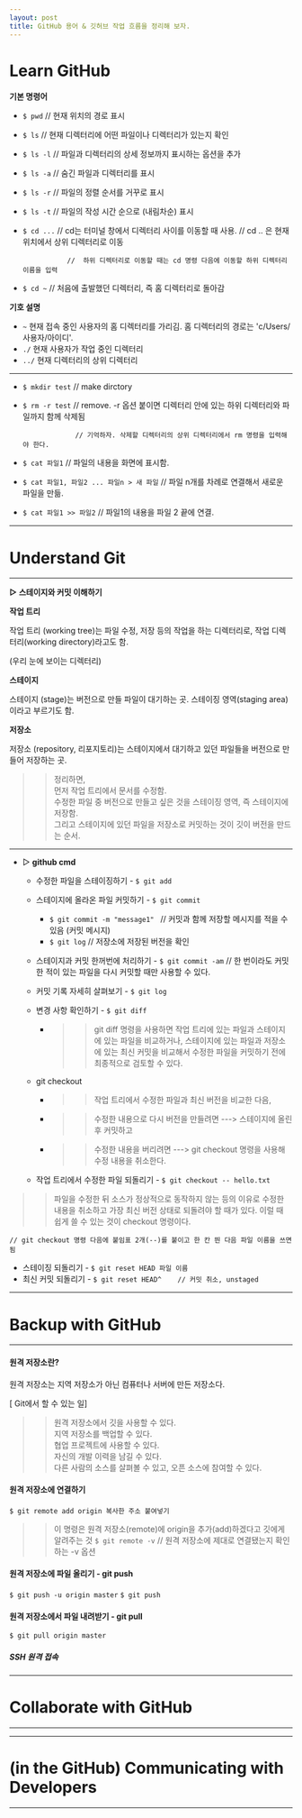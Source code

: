```yaml
---
layout: post
title: GitHub 용어 & 깃허브 작업 흐름을 정리해 보자.
---
```


# Learn GitHub


**기본 명령어**
  - `$ pwd`     // 현재 위치의 경로 표시
  - `$ ls`        // 현재 디렉터리에 어떤 파일이나 디렉터리가 있는지 확인
  - `$ ls -l`     // 파일과 디렉터리의 상세 정보까지 표시하는 옵션을 추가
  - `$ ls -a`    // 숨긴 파일과 디렉터리를 표시
  - `$ ls -r`    // 파일의 정렬 순서를 거꾸로 표시
  - `$ ls -t`    // 파일의 작성 시간 순으로 (내림차순) 표시
  - `$ cd ...`   // cd는 터미널 창에서 디렉터리 사이를 이동할 때 사용. // cd .. 은 현재 위치에서 상위 디렉터리로 이동      

                   //  하위 디렉터리로 이동할 때는 cd 명령 다음에 이동할 하위 디렉터리 이름을 입력
  - `$ cd ~`   // 처음에 출발했던 디렉터리, 즉 홈 디렉터리로 돌아감


**기호	설명**
- `~`	현재 접속 중인 사용자의 홈 디렉터리를 가리김. 홈 디렉터리의 경로는 'c/Users/사용자/아이디'. 
- `./`	현재 사용자가 작업 중인 디렉터리
- `../`	현재 디렉터리의 상위 디렉터리
---
- `$ mkdir test`   // make dirctory 
- `$ rm -r test`    // remove. -r 옵션 붙이면 디렉터리 안에 있는 하위 디렉터리와 파일까지 함께 삭제됨

                   // 기억하자. 삭제할 디렉터리의 상위 디렉터리에서 rm 명령을 입력해야 한다.
- `$ cat 파일1`                                         // 파일의 내용을 화면에 표시함.
- `$ cat 파일1, 파일2 ... 파일n > 새 파일`        // 파일 n개를 차례로 연결해서 새로운 파일을 만듦.
- `$ cat 파일1 >> 파일2`                            // 파일1의 내용을 파일 2 끝에 연결.
---
# Understand Git
---

**▷ 스테이지와 커밋 이해하기**

 

**작업 트리**

작업 트리 (working tree)는 파일 수정, 저장 등의 작업을 하는 디렉터리로, 작업 디렉터리(working directory)라고도 함.

(우리 눈에 보이는 디렉터리)

 

**스테이지**

스테이지 (stage)는 버전으로 만들 파일이 대기하는 곳. 스테이징 영역(staging area)이라고 부르기도 함.

 

**저장소**

저장소 (repository, 리포지토리)는 스테이지에서 대기하고 있던 파일들을 버전으로 만들어 저장하는 곳.



>> 정리하면,                          
먼저 작업 트리에서 문서를 수정함.                             
수정한 파일 중 버전으로 만들고 싶은 것을 스테이징 영역, 즉 스테이지에 저장함.                         
그리고 스테이지에 있던 파일을 저장소로 커밋하는 것이 깃이 버전을 만드는 순서.                                    

 ---
+ ▷ **github cmd** 
  + 수정한 파일을 스테이징하기 - `$ git add`
  + 스테이지에 올라온 파일 커밋하기 - `$ git commit`
    + `$ git commit -m "message1" `   // 커밋과 함께 저장할 메시지를 적을 수 있음 (커밋 메시지)
    + `$ git log`   // 저장소에 저장된 버전을 확인
  + 스테이지과 커밋 한꺼번에 처리하기 - `$ git commit -am`   // 한 번이라도 커밋한 적이 있는 파일을 다시 커밋할 때만 사용할 수 있다.
  + 커밋 기록 자세히 살펴보기 - `$ git log`
  + 변경 사항 확인하기 - `$ git diff`  
      + >> git diff 명령을 사용하면 작업 트리에 있는 파일과 스테이지에 있는 파일을 비교하거나, 스테이지에 있는 파일과 저장소에 있는 최신 커밋을 비교해서 수정한 파일을 커밋하기 전에 최종적으로 검토할 수 있다.
  + git checkout
      + >> 작업 트리에서 수정한 파일과 최신 버전을 비교한 다음,               
      + >> 수정한 내용으로 다시 버전을 만들려면  ---> 스테이지에 올린 후 커밋하고           
      + >> 수정한 내용을 버리려면                    --->  git checkout 명령을 사용해 수정 내용을 취소한다.

  + 작업 트리에서 수정한 파일 되돌리기 - `$ git checkout -- hello.txt`

>> 파일을 수정한 뒤 소스가 정상적으로 동작하지 않는 등의 이유로 수정한 내용을 취소하고 가장 최신 버전 상태로 되돌려야 할 때가 있다. 이럴 때 쉽게 쓸 수 있는 것이 checkout 명령이다.

    // git checkout 명령 다음에 붙임표 2개(--)를 붙이고 한 칸 띈 다음 파일 이름을 쓰면 됨

  + 스테이징 되돌리기 - `$ git reset HEAD 파일 이름`
  + 최신 커밋 되돌리기 - `$ git reset HEAD^    // 커밋 취소, unstaged`

---
# Backup with GitHub
---
#### 원격 저장소란?
원격 저장소는 지역 저장소가 아닌 컴퓨터나 서버에 만든 저장소다.

[ Git에서 할 수 있는 일]
>> 원격 저장소에서 깃을 사용할 수 있다.              
지역 저장소를 백업할 수 있다.                             
협업 프로젝트에 사용할 수 있다.                                        
자신의 개발 이력을 남길 수 있다.                                       
다른 사람의 소스를 살펴볼 수 있고, 오픈 소스에 참여할 수 있다.                                         


#### 원격 저장소에 연결하기
`$ git remote add origin 복사한 주소 붙여넣기`
>> 이 명령은 원격 저장소(remote)에 origin을 추가(add)하겠다고 깃에게 알려주는 것
`$ git remote -v`    // 원격 저장소에 제대로 연결됐는지 확인하는 -v 옵션

#### 원격 저장소에 파일 올리기 - git push
`$ git push -u origin master`
`$ git push`
#### 원격 저장소에서 파일 내려받기 - git pull
`$ git pull origin master`
##### SSH 원격 접속 

---
# Collaborate with GitHub
---




---
# (in the GitHub) Communicating with Developers
---
